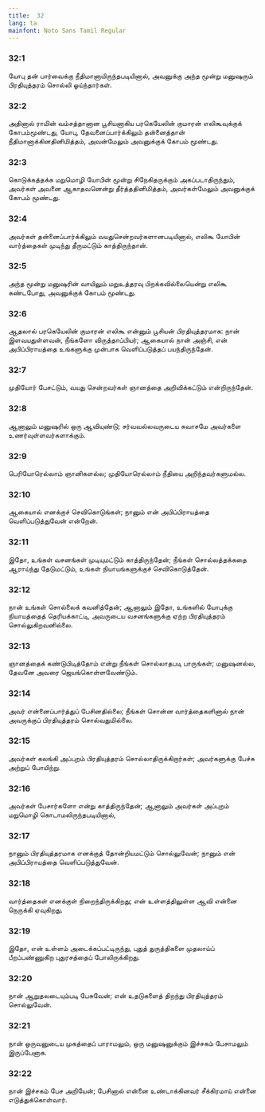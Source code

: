 ```yaml
---
title:  32
lang: ta
mainfont: Noto Sans Tamil Regular
---
```


###  32:1

யோபு தன் பார்வைக்கு நீதிமானாயிருந்தபடியினால், அவனுக்கு அந்த மூன்று மனுஷரும் பிரதியுத்தரம் சொல்லி ஓய்ந்தார்கள்.

###  32:2

அதினால் ராமின் வம்சத்தானான பூசியனாகிய பரகெயேலின் குமாரன் எலிகூவுக்குக் கோபம்மூண்டது, யோபு, தேவனைப்பார்க்கிலும் தன்னைத்தான் நீதிமானாக்கினதினிமித்தம், அவன்மேலும் அவனுக்குக் கோபம் மூண்டது.

###  32:3

கொடுக்கத்தக்க மறுமொழி யோபின் மூன்று சிநேகிதருக்கும் அகப்படாதிருந்தும், அவர்கள் அவனை ஆகாதவனென்று தீர்த்ததினிமித்தம், அவர்கள்மேலும் அவனுக்குக் கோபம் மூண்டது.

###  32:4

அவர்கள் தன்னைப்பார்க்கிலும் வயதுசென்றவர்களானபடியினால், எலிகூ யோபின் வார்த்தைகள் முடிந்து தீருமட்டும் காத்திருந்தான்.

###  32:5

அந்த மூன்று மனுஷரின் வாயிலும் மறுஉத்தரவு பிறக்கவில்லையென்று எலிகூ கண்டபோது, அவனுக்குக் கோபம் மூண்டது.

###  32:6

ஆதலால் பரகெயேலின் குமாரன் எலிகூ என்னும் பூசியன் பிரதியுத்தரமாக: நான் இளவயதுள்ளவன், நீங்களோ விருத்தாப்பியர்; ஆகையால் நான் அஞ்சி, என் அபிப்பிராயத்தை உங்களுக்கு முன்பாக வெளிப்படுத்தப் பயந்திருந்தேன்.

###  32:7

முதியோர் பேசட்டும், வயது சென்றவர்கள் ஞானத்தை அறிவிக்கட்டும் என்றிருந்தேன்.

###  32:8

ஆனாலும் மனுஷரில் ஒரு ஆவியுண்டு; சர்வவல்லவருடைய சுவாசமே அவர்களை உணர்வுள்ளவர்களாக்கும்.

###  32:9

பெரியோரெல்லாம் ஞானிகளல்ல; முதியோரெல்லாம் நீதியை அறிந்தவர்களுமல்ல.

###  32:10

ஆகையால் எனக்குச் செவிகொடுங்கள்; நானும் என் அபிப்பிராயத்தை வெளிப்படுத்துவேன் என்றேன்.

###  32:11

இதோ, உங்கள் வசனங்கள் முடியுமட்டும் காத்திருந்தேன்; நீங்கள் சொல்லத்தக்கதை ஆராய்ந்து தேடுமட்டும், உங்கள் நியாயங்களுக்குச் செவிகொடுத்தேன்.

###  32:12

நான் உங்கள் சொல்லைக் கவனித்தேன்; ஆனாலும் இதோ, உங்களில் யோபுக்கு நியாயத்தைத் தெரியக்காட்டி, அவருடைய வசனங்களுக்கு ஏற்ற பிரதியுத்தரம் சொல்லுகிறவனில்லை.

###  32:13

ஞானத்தைக் கண்டுபிடித்தோம் என்று நீங்கள் சொல்லாதபடி பாருங்கள்; மனுஷனல்ல, தேவனே அவரை ஜெயங்கொள்ளவேண்டும்.

###  32:14

அவர் என்னைப்பார்த்துப் பேசினதில்லை; நீங்கள் சொன்ன வார்த்தைகளினால் நான் அவருக்குப் பிரதியுத்தரம் சொல்வதுமில்லை.

###  32:15

அவர்கள் கலங்கி அப்புறம் பிரதியுத்தரம் சொல்லாதிருக்கிறார்கள்; அவர்களுக்கு பேச்சு அற்றுப் போயிற்று.

###  32:16

அவர்கள் பேசார்களோ என்று காத்திருந்தேன்; ஆனாலும் அவர்கள் அப்புறம் மறுமொழி கொடாமலிருந்தபடியினால்,

###  32:17

நானும் பிரதியுத்தரமாக எனக்குத் தோன்றியமட்டும் சொல்லுவேன்; நானும் என் அபிப்பிராயத்தை வெளிப்படுத்துவேன்.

###  32:18

வார்த்தைகள் எனக்குள் நிறைந்திருக்கிறது; என் உள்ளத்திலுள்ள ஆவி என்னை நெருக்கி ஏவுகிறது.

###  32:19

இதோ, என் உள்ளம் அடைக்கப்பட்டிருந்து, புதுத் துருத்திகளை முதலாய்ப் பீறப்பண்ணுகிற புதுரசத்தைப் போலிருக்கிறது.

###  32:20

நான் ஆறுதலடையும்படி பேசுவேன்; என் உதடுகளைத் திறந்து பிரதியுத்தரம் சொல்லுவேன்.

###  32:21

நான் ஒருவனுடைய முகத்தைப் பாராமலும், ஒரு மனுஷனுக்கும் இச்சகம் பேசாமலும் இருப்பேனாக.

###  32:22

நான் இச்சகம் பேச அறியேன்; பேசினால் என்னை உண்டாக்கினவர் சீக்கிரமாய் என்னை எடுத்துக்கொள்வார்.

